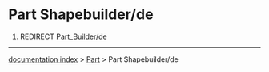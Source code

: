 # Part Shapebuilder/de
1.  REDIRECT [Part\_Builder/de](Part_Builder/de.md)

---
[documentation index](../README.md) > [Part](Part_Workbench.md) > Part Shapebuilder/de
